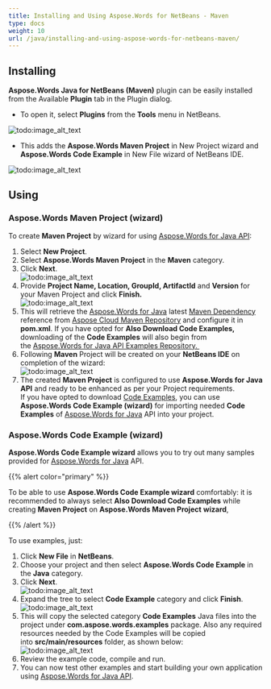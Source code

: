 ```yaml
---
title: Installing and Using Aspose.Words for NetBeans - Maven
type: docs
weight: 10
url: /java/installing-and-using-aspose-words-for-netbeans-maven/
---
```


## **Installing**
**Aspose.Words Java for NetBeans (Maven)** plugin can be easily installed from the Available **Plugin** tab in the Plugin dialog.

- To open it, select **Plugins** from the **Tools** menu in NetBeans. 

![todo:image_alt_text](http://i.imgur.com/6Jj1cdV.jpg)

- This adds the **Aspose.Words Maven Project** in New Project wizard and **Aspose.Words Code Example** in New File wizard of NetBeans IDE. 

![todo:image_alt_text](http://i.imgur.com/P8ZRsD8.jpg)
## **Using**
### **Aspose.Words Maven Project (wizard)**
To create **Maven Project** by wizard for using [Aspose.Words for Java API](http://www.aspose.com/java/word-component.aspx):

1. Select **New Project**.
1. Select **Aspose.Words Maven Project** in the **Maven** category.
1. Click **Next**.<br>
![todo:image_alt_text](http://i.imgur.com/P8ZRsD8.jpg)
1. Provide **Project Name, Location, GroupId, ArtifactId** and **Version** for your Maven Project and click **Finish.**<br>
![todo:image_alt_text](http://i.imgur.com/ymk88Mk.jpg)
1. This will retrieve the [Aspose.Words for Java](http://www.aspose.com/java/word-component.aspx) latest [Maven Dependency](http://goo.gl/OK9LAs) reference from [Aspose Cloud Maven Repository](http://maven.aspose.com/artifactory/webapp/home.html?0) and configure it in **pom.xml**. If you have opted for **Also Download Code Examples,** downloading of the **Code Examples** will also begin from the [Aspose.Words for Java API Examples Repository. ](https://github.com/aspose-words/Aspose.Words-for-Java/tree/master/Examples)
1. Following **Maven** Project will be created on your **NetBeans IDE** on completion of the wizard:<br>
![todo:image_alt_text](http://i.imgur.com/2rQWgDT.jpg)
1. The created **Maven Project** is configured to use **Aspose.Words for Java API** and ready to be enhanced as per your Project requirements.<br>
   If you have opted to download [Code Examples](https://github.com/aspose-words/Aspose.Words-for-Java/tree/master/Examples), you can use **Aspose.Words Code Example (wizard)** for importing needed **Code Examples** of [Aspose.Words for Java](http://www.aspose.com/java/word-component.aspx) API into your project.
### **Aspose.Words Code Example (wizard)**
**Aspose.Words Code Example wizard** allows you to try out many samples provided for [Aspose.Words for Java](http://www.aspose.com/java/word-component.aspx) API.

{{% alert color="primary" %}} 

To be able to use **Aspose.Words Code Example wizard** comfortably: it is recommended to always select **Also Download Code Examples** while creating **Maven Project** on **Aspose.Words Maven Project** **wizard**, 

{{% /alert %}} 

To use examples, just:

1. Click **New File** in **NetBeans**.
1. Choose your project and then select **Aspose.Words Code Example** in the **Java** category.
1. Click **Next**.<br>
![todo:image_alt_text](http://i.imgur.com/Kt06qqe.jpg)
1. Expand the tree to select **Code Example** category and click **Finish**.<br>
![todo:image_alt_text](http://i.imgur.com/YPGLYGN.jpg)
1. This will copy the selected category **Code Examples** Java files into the project under **com.aspose.words.examples** package. Also any required resources needed by the Code Examples will be copied into **src/main/resources** folder, as shown below:<br>
![todo:image_alt_text](http://i.imgur.com/miDO2qr.jpg)
1. Review the example code, compile and run.
1. You can now test other examples and start building your own application using [Aspose.Words for Java API](http://www.aspose.com/java/word-component.aspx).
